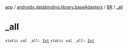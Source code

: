 [app](../../index.md) / [androidx.databinding.library.baseAdapters](../index.md) / [BR](index.md) / [_all](./_all.md)

# _all

`static val _all: `[`Int`](https://kotlinlang.org/api/latest/jvm/stdlib/kotlin/-int/index.html)
`static val _all: `[`Int`](https://kotlinlang.org/api/latest/jvm/stdlib/kotlin/-int/index.html)